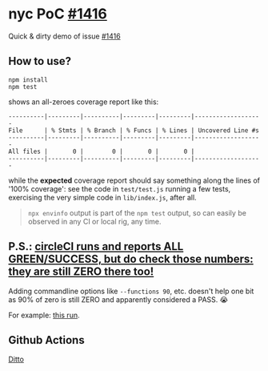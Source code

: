 # nyc PoC [\#1416](https://github.com/istanbuljs/nyc/issues/1416)

Quick &amp; dirty demo of issue [\#1416](https://github.com/istanbuljs/nyc/issues/1416)

## How to use?

```
npm install
npm test
```

shows an all-zeroes coverage report like this:

```
----------|---------|----------|---------|---------|-------------------
File      | % Stmts | % Branch | % Funcs | % Lines | Uncovered Line #s
----------|---------|----------|---------|---------|-------------------
All files |       0 |        0 |       0 |       0 |
----------|---------|----------|---------|---------|-------------------
```

while the **expected** coverage report should say something along the lines of '100% coverage': see the code in `test/test.js` running a few tests, exercising the very simple code in `lib/index.js`, after all.

> `npx envinfo` output is part of the `npm test` output, so can easily be observed in any CI or local rig, any time.




## P.S.: [circleCI runs and reports ALL GREEN/SUCCESS, but do check those numbers: they are still ZERO there too!](https://app.circleci.com/pipelines/github/GerHobbelt/nyc-PoC-0001)

Adding commandline options like `--functions 90`, etc. doesn't help one bit as 90% of zero is still ZERO and apparently considered a PASS. 😭

For example: [this run](https://app.circleci.com/pipelines/github/GerHobbelt/nyc-PoC-0001/9/workflows/9f1ef696-55b4-4f91-8fff-79bc9733db45/jobs/25?invite=true#step-106-17).



## Github Actions

[Ditto](https://github.com/GerHobbelt/nyc-PoC-0001/runs/2992555611?check_suite_focus=true#step:7:18)

